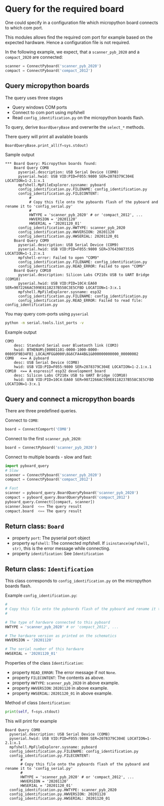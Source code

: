 # Query for the required board

One could specify in a configuration file which micropython board connects to which com port.

This modules allows find the required com port for example based on the expected hardware. Hence a configuration file is not required.

In the following example, we expect, that a `scanner_pyb_2020` and a `compact_2020` are connected:

```python
scanner = ConnectPyboard('scanner_pyb_2020')
compact = ConnectPyboard('compact_2012')
```

## Query micropython boards

The query uses three stages
* Query windows COM ports
* Connect to com port using mpfshell
* Read `config_identification.py` on the micropython boards flash.

To query, derive `BoardQueryBase` and overwrite the `select_*` methods.

There query will print all available boards

```python
BoardQueryBase.print_all(f=sys.stdout)
```

Sample output
```text
*** Board Query: Micropython boards found:
    Board Query COM8
      pyserial.description: USB Serial Device (COM8)
      pyserial.hwid: USB VID:PID=F055:9800 SER=2078379C304E LOCATION=1-2.1:x.1
      mpfshell.MpFileExplorer.sysname: pyboard
      config_identification.py.FILENAME: config_identification.py
      config_identification.py.FILECONTENT:
           #
           # Copy this file onto the pyboards flash of the pyboard and rename it to 'config_serial.py'
           #
           HWTYPE = 'scanner_pyb_2020' # or 'compact_2012', ...
           HWVERSION = '20201120'
           HWSERIAL = '20201120_01'
      config_identification.py.HWTYPE: scanner_pyb_2020
      config_identification.py.HWVERSION: 20201120
      config_identification.py.HWSERIAL: 20201120_01
    Board Query COM9
      pyserial.description: USB Serial Device (COM9)
      pyserial.hwid: USB VID:PID=F055:9800 SER=376439873535 LOCATION=1-1.2:x.1
      mpfshell-error: Failed to open "COM9"
      config_identification.py.FILENAME: config_identification.py
      config_identification.py.READ_ERROR: Failed to open "COM9"
    Board Query COM10
      pyserial.description: Silicon Labs CP210x USB to UART Bridge (COM10)
      pyserial.hwid: USB VID:PID=10C4:EA60 SER=9072266AC599E8118237B558C3E5CFBD LOCATION=1-3:x.1
      mpfshell.MpFileExplorer.sysname: esp32
      config_identification.py.FILENAME: config_identification.py
      config_identification.py.READ_ERROR: Failed to read file: config_identification.py
```

You may query com-ports using `pyserial`
```bash
python -m serial.tools.list_ports -v
```

Example output
```text
COM3
    desc: Standard Serial over Bluetooth link (COM3)
    hwid: BTHENUM\{00001101-0000-1000-8000-00805F9B34FB}_LOCALMFG&0000\8&6CFA44B&1&000000000000_00000002
COM8   <== A pyboard
    desc: USB Serial Device (COM8)
    hwid: USB VID:PID=F055:9800 SER=2078379C304E LOCATION=1-2.1:x.1
COM10  <== A espressif esp32 development board
    desc: Silicon Labs CP210x USB to UART Bridge (COM10)
    hwid: USB VID:PID=10C4:EA60 SER=9072266AC599E8118237B558C3E5CFBD LOCATION=1-3:x.1
```

## Query and connect a micropython boards

There are three predefined queries.

Connect to `COM8`:
```python
board = ConnectComport('COM8')
```

Connect to the first `scanner_pyb_2020`:
```python
board = ConnectPyboard('scanner_pyb_2020')
```

Connect to multiple boards - slow and fast:
```python
import pyboard_query
# Slow
scanner = ConnectPyboard('scanner_pyb_2020')
compact = ConnectPyboard('compact_2012')

# Fast
scanner = pyboard_query.BoardQueryPyboard('scanner_pyb_2020')
compact = pyboard_query.BoardQueryPyboard('compact_2012')
pyboard_query.Connect([compact, scanner])
scanner.board  <== The query result
compact.board  <== The query result
```

## Return class: `Board`

* property `port`: The pyserial port object
* property `mpfshell`: The connected mpfshell. If `isinstance(mpfshell, str)`, this is the error message while connecting.
* property `identification`: See `Identification`

## Return class: `Identification`

This class corresponds to `config_identification.py` on the micropython boards flash.

Example `config_identification.py`:
```python
#
# Copy this file onto the pyboards flash of the pyboard and rename it to 'config_identification.py'
#

# The type of hardware connected to this pyboard
HWTYPE = 'scanner_pyb_2020' # or 'compact_2012', ...

# The hardware version as printed on the schematics
HWVERSION = '20201120'

# The serial number of this hardware
HWSERIAL = '20201120_01'
```

Properties of the class `Identification`:

* property `READ_ERROR`: The error message if not `None`.
* property `FILECONTENT`: The contents as above.
* property `HWTYPE`: `scanner_pyb_2020` in above example.
* property `HWVERSION`: `20201120` in above example.
* property `HWSERIAL`: `20201120_01` in above example.

Method of class `Identification`:

```python
print(self, f=sys.stdout)
```

This will print for example

```text
Board Query COM8
  pyserial.description: USB Serial Device (COM8)
  pyserial.hwid: USB VID:PID=F055:9800 SER=2078379C304E LOCATION=1-2.1:x.1
  mpfshell.MpFileExplorer.sysname: pyboard
  config_identification.py.FILENAME: config_identification.py
  config_identification.py.FILECONTENT:
       #
       # Copy this file onto the pyboards flash of the pyboard and rename it to 'config_serial.py'
       #
       HWTYPE = 'scanner_pyb_2020' # or 'compact_2012', ...
       HWVERSION = '20201120'
       HWSERIAL = '20201120_01'
  config_identification.py.HWTYPE: scanner_pyb_2020
  config_identification.py.HWVERSION: 20201120
  config_identification.py.HWSERIAL: 20201120_01
```
